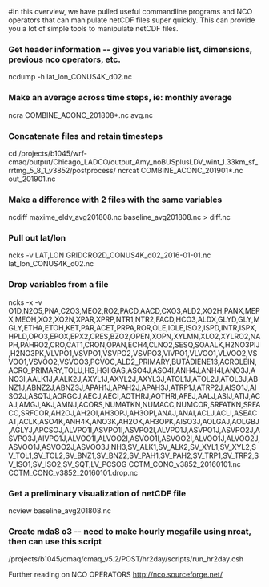 #In this overview, we have pulled useful commandline programs and NCO operators that can manipulate netCDF files super quickly. This can provide you a lot of simple tools to manipulate netCDF files. 

### Get header information -- gives you variable list, dimensions, previous nco operators, etc.
ncdump -h lat_lon_CONUS4K_d02.nc

### Make an average across time steps, ie: monthly average
ncra COMBINE_ACONC_201808*.nc avg.nc

### Concatenate files and retain timesteps
cd /projects/b1045/wrf-cmaq/output/Chicago_LADCO/output_Amy_noBUSplusLDV_wint_1.33km_sf_rrtmg_5_8_1_v3852/postprocess/
ncrcat COMBINE_ACONC_201901*.nc out_201901.nc

### Make a difference with 2 files with the same variables
ncdiff maxime_eldv_avg201808.nc baseline_avg201808.nc > diff.nc

### Pull out lat/lon
ncks -v LAT,LON GRIDCRO2D_CONUS4K_d02_2016-01-01.nc lat_lon_CONUS4K_d02.nc

### Drop variables from a file
ncks -x -v O1D,N2O5,PNA,C2O3,MEO2,RO2,PACD,AACD,CXO3,ALD2,XO2H,PANX,MEPX,MEOH,XO2,XO2N,XPAR,XPRP,NTR1,NTR2,FACD,HCO3,ALDX,GLYD,GLY,MGLY,ETHA,ETOH,KET,PAR,ACET,PRPA,ROR,OLE,IOLE,ISO2,ISPD,INTR,ISPX,HPLD,OPO3,EPOX,EPX2,CRES,BZO2,OPEN,XOPN,XYLMN,XLO2,XYLRO2,NAPH,PAHRO2,CRO,CAT1,CRON,OPAN,ECH4,CLNO2,SESQ,SOAALK,H2NO3PIJ,H2NO3PK,VLVPO1,VSVPO1,VSVPO2,VSVPO3,VIVPO1,VLVOO1,VLVOO2,VSVOO1,VSVOO2,VSVOO3,PCVOC,ALD2_PRIMARY,BUTADIENE13,ACROLEIN,ACRO_PRIMARY,TOLU,HG,HGIIGAS,ASO4J,ASO4I,ANH4J,ANH4I,ANO3J,ANO3I,AALK1J,AALK2J,AXYL1J,AXYL2J,AXYL3J,ATOL1J,ATOL2J,ATOL3J,ABNZ1J,ABNZ2J,ABNZ3J,APAH1J,APAH2J,APAH3J,ATRP1J,ATRP2J,AISO1J,AISO2J,ASQTJ,AORGCJ,AECJ,AECI,AOTHRJ,AOTHRI,AFEJ,AALJ,ASIJ,ATIJ,ACAJ,AMGJ,AKJ,AMNJ,ACORS,NUMATKN,NUMACC,NUMCOR,SRFATKN,SRFACC,SRFCOR,AH2OJ,AH2OI,AH3OPJ,AH3OPI,ANAJ,ANAI,ACLJ,ACLI,ASEACAT,ACLK,ASO4K,ANH4K,ANO3K,AH2OK,AH3OPK,AISO3J,AOLGAJ,AOLGBJ,AGLYJ,APCSOJ,ALVPO1I,ASVPO1I,ASVPO2I,ALVPO1J,ASVPO1J,ASVPO2J,ASVPO3J,AIVPO1J,ALVOO1I,ALVOO2I,ASVOO1I,ASVOO2I,ALVOO1J,ALVOO2J,ASVOO1J,ASVOO2J,ASVOO3J,NH3,SV_ALK1,SV_ALK2,SV_XYL1,SV_XYL2,SV_TOL1,SV_TOL2,SV_BNZ1,SV_BNZ2,SV_PAH1,SV_PAH2,SV_TRP1,SV_TRP2,SV_ISO1,SV_ISO2,SV_SQT,LV_PCSOG CCTM_CONC_v3852_20160101.nc CCTM_CONC_v3852_20160101.drop.nc

### Get a preliminary visualization of netCDF file
ncview baseline_avg201808.nc

### Create mda8 o3 -- need to make hourly megafile using nrcat, then can use this script
/projects/b1045/cmaq/cmaq_v5.2/POST/hr2day/scripts/run_hr2day.csh

Further reading on NCO OPERATORS
http://nco.sourceforge.net/

